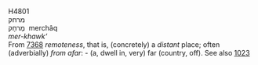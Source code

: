 <body>
  <p>H4801<br>  מרחק  <br> מֶרחָק  ‎  merchâq  <br><i>mer-khawk‘ </i><br>From <a href="h7368.htm">7368</a>  <i>remoteness</i>, that is, (concretely) a <i>distant</i> place; often (adverbially) <i>from</i> <i>afar</i>: -  (a, dwell in, very) far (country, off). See also <a href="h1023.htm">1023</a> <br></p>
 </body>